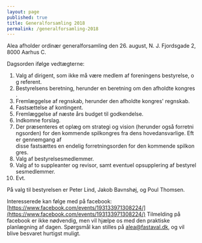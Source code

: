 ```yaml
---
layout: page
published: true
title: Generalforsamling 2018
permalink: /generalforsamling-2018
---
```

Alea afholder ordinær generalforsamling den 26. august, N. J. Fjordsgade 2, 8000 Aarhus C.

Dagsorden ifølge vedtægterne:

1. Valg af dirigent, som ikke må være medlem af foreningens bestyrelse, og referent. 
2. Bestyrelsens beretning, herunder en beretning om den afholdte kongres. 
3. Fremlæggelse af regnskab, herunder den afholdte kongres' regnskab. 
4. Fastsættelse af kontingent. 
5. Fremlæggelse af næste års budget til godkendelse. 
6. Indkomne forslag. 
7. Der præsenteres et oplæg om strategi og vision (herunder også forretningsorden) for den kommende spilkongres fra dens hovedansvarlige. Efter gennemgang af disse fastsættes en endelig forretningsorden for den kommende spilkongres.
8. Valg af bestyrelsesmedlemmer. 
9. Valg af to suppleanter og revisor, samt eventuel opsupplering af bestyrelsesmedlemmer.
10. Evt. 

På valg til bestyrelsen er Peter Lind, Jakob Bavnshøj, og Poul Thomsen.

Interesserede kan følge med på facebook: [https://www.facebook.com/events/193133971308224/](https://www.facebook.com/events/193133971308224/)
Tilmelding på facebook er ikke nødvendig, men vil hjælpe os med den praktiske planlægning af dagen.
Spørgsmål kan stilles på [alea@fastaval.dk](mailto:alea@fastaval.dk), og vil blive besvaret hurtigst muligt.
